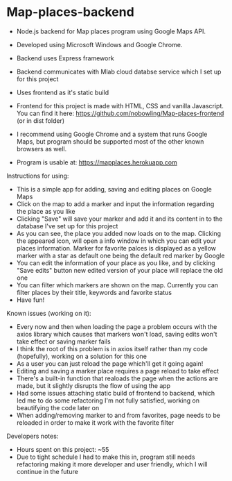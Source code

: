 # Map-places-backend
- Node.js backend for Map places program using Google Maps API.
- Developed using Microsoft Windows and Google Chrome.
- Backend uses Express framework
- Backend communicates with Mlab cloud databse service which I set up for this project
- Uses frontend as it's static build
- Frontend for this project is made with HTML, CSS and vanilla Javascript. You can find it here: https://github.com/nobowling/Map-places-frontend (or in dist folder)

- I recommend using Google Chrome and a system that runs Google Maps,
but program should be supported most of the other known browsers as well.

- Program is usable at: https://mapplaces.herokuapp.com

Instructions for using:
- This is a simple app for adding, saving and editing places on Google Maps
- Click on the map to add a marker and input the information regarding the place as you like
- Clicking "Save" will save your marker and add it and its content in to the database I've set up for this project
- As you can see, the place you added now loads on to the map. Clicking the appeared icon, will open a info window in which you can edit your places information. Marker for favorite palces is displayed as a yellow marker with a star as default one being the default red marker by Google
- You can edit the information of your place as you like, and by clicking "Save edits" button new edited version of your place will replace the old one
- You can filter which markers are shown on the map. Currently you can filter places by their title, keywords and favorite status
- Have fun!

Known issues (working on it):
- Every now and then when loading the page a problem occurs with the axios library which causes that markers won't load, saving edits won't take effect or saving marker fails
- I think the root of this problem is in axios itself rather than my code (hopefully), working on a solution for this one
- As a user you can just reload the page which'll get it going again!
- Editing and saving a marker place requires a page reload to take effect
- There's a built-in function that realoads the page when the actions are made, but it slightly disrupts the flow of using the app
- Had some issues attaching static build of frontend to backend, which led me to do some refactoring I'm not fully satisfied, working on beautifying the code later on
- When adding/removing marker to and from favorites, page needs to be reloaded in order to make it work with the favorite filter

Developers notes:

- Hours spent on this project: ~55
- Due to tight schedule I had to make this in, program still needs refactoring making it more developer and user friendly, which I will continue in the future


 

